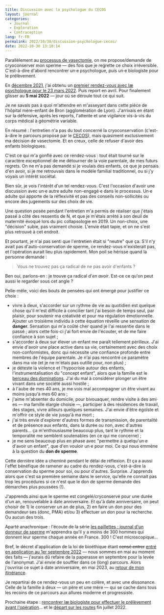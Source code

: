 ```yaml
---
title: Discussion avec la psychologue du CECOS
layout: journal
categories:
  - Journal
  - Exploration
  - Contraception
lang: fr-FR
permalink: 2022/10/30/discussion-psychologue-cecos/
date: 2022-10-30 13:10:14
---
```


Parallèlement au [processus de vasectomie](/2022/04/23/chirurgie-vasectomie/), on me propose/demande de cryoconserver mon sperme — des fois que je regrette ce choix irréversible. C'est-à-dire d'abord rencontrer un·e psychologue, puis un·e biologiste pour le prélèvement.

En [décembre 2021](/2021/12/29/vasectomie/), j'ai obtenu un [premier rendez-vous avec læ psychologue pour le 23 mars 2022](/2022/01/10/rendez-vous-psychologue-cecos/). Puis report en avril. Pour finalement glisser au **5 mai 2022** — jour où se déroule tout ce qui suit.

Je ne savais pas à quoi m'attendre en m'asseyant dans cette pièce de l'hôpital mère-enfant de Bron (agglomération de Lyon).  J'arrivais en étant sur la défensive, après les reports, l'attente et une vigilance vis-à-vis du corps médical à géométrie variable.

En résumé : l'entretien n'a pas du tout concerné la cryoconservation (c'est-à-dire le parcours proposé par le [CECOS]), mais quasiment exclusivement ma décision de vasectomie. Et en creux, celle de refuser d'avoir des enfants biologiques.

C'est ce qui m'a gonflé avec ce rendez-vous : tout était tourné sur le caractère exceptionnel de me détourner de la voie parentale, de mes futurs regrets. On ne m'a pas demandé si je voulais des enfants, ce que je pensais d'en avoir, si je me retrouvais dans le modèle familial traditionnel, ou si j'y voyais un intérêt sociétal.

Bien sûr, je vois l'intérêt d'un tel rendez-vous. C'est l'occasion d'avoir une discussion avec un‧e autre adulte non-engagé‧e dans le processus. Un‧e adulte qui apporte de la réflexivité et pas des conseils non-sollicités ou encore des jugements sur des choix de vie.

Une question posée pendant l'entretien m'a permis de réaliser que j'étais passé à côté des ressentis de N, et que je m'étais arrêté à son deuil de maternité évoqué lors du pic collapsologie en 2019. Un non-choix, une "décision" subie, pas vraiment choisie. L'envie était tapie, et on ne s'est plus retrouvé à cet endroit.

Et pourtant, je n'ai pas senti que l'entretien était si "neutre" que ça. S'il n'y avait pas d'auto-conservation de sperme, ce rendez-vous n'existerait pas, et l'opération aurait lieu plus rapidement. Mon poil se hérisse quand la personne demande :

> Vous ne trouvez pas ça radical de ne pas avoir d'enfants ?

Ben oui, parlons-en : je trouve ça radical d'_en avoir_. Est-ce ce qu'on peut aussi le regarder sous cet angle ?

Pelle-mêle, voici des bouts de pensées qui ont émergé pour justifier ce choix :

- vivre à deux, s'accorder sur un rythme de vie au quotidien est quelque chose qu'il m'est difficile à concilier tant j'ai besoin de temps seul, par plaisir, pour soutenir ma créativité et pour ma régulation émotionnelle. Ajouter un troisième individu à cette équation réveille une sensation de **danger**. Sensation qui m'a coûté cher quand je l'ai ressentie dans le passé ; alors cette fois-ci j'ai fort envie de l'écouter, et de me faire confiance à son sujet ;
- s'accorder à deux sur élever un enfant me paraît tellement périlleux. J'ai envie d'avoir une place active dans sa vie, certainement avec des choix non-conformistes, donc qui nécessite une confiance profonde entre membres de l'équipe parentale. Je n'ai pas rencontré ce paramètre dans ma vie (et je ne m'étais pas outillé pour, non plus) ;
- je déteste la violence et l'hypocrisie autour des enfants, l'instrumentalisation du "concept enfant", alors que la famille est le [berceau des dominations]. J'ai du mal à considérer plonger un être vivant dans une société aussi hostile ;
- à l'aube de mes 40 ans, je me vois mal accompagner un être vivant au moins jusqu'à mes 60 ans ;
- j'aime m'absenter du domicile, pour bivouaquer, rendre visite à des ami‧es — ma famille élargie choisie —, participer à des résidences de travail, des stages, vivre ailleurs quelques semaines. J'ai envie d'être égoïste et m'offrir ce style de vie jusqu'à ma mort ;
- j'ai très envie d'explorer d'autres formes de transmission, de parentalité et de présence aux enfants, dans la durée ou non, avec d'autres parents… ça m'enthousiasme beaucoup plus, tant le rythme et la temporalité me semblent soutenables (en ce qui me concerne) ;
- je me sens beaucoup plus en phase avec "permettre à quelqu'un‧e d'avoir un enfant", que d'en vouloir un‧e pour moi. Ce qui nous emmène à la question du **don de sperme**.

Cette dernière idée a cheminé pendant le délai de réflexion. Et ça a aussi l'effet bénéfique de ramener au cadre du rendez-vous, c'est-à-dire la conservation du sperme pour soi, ou pour d'autres. Surprise. J'apprends alors que c'est sa première semaine dans le service, qu'elle ne connait pas trop les procédures si ce n'est que le don de sperme demande des démarches plus poussées (!).

J'apprends ainsi que le sperme est congelé/cryconservé pour une durée d'un an, renouvelable à date anniversaire. _Et_ qu'à date anniversaire, on peut choisir de 1) le conserver un an de plus, 2) en faire un don pour des demandeur‧ses (donc, PMA) et/ou 3) effectuer un don pour la recherche. Ou aucun des trois.

Aparté anachronique : l'écoute de la série [les paillettes : journal d'un donneur de sperme][podcast] m'apprendra qu'il y a moins de 300 hommes qui donnent leur sperme chaque année en France. 300 ! C'est microscopique…

Bref, le décret d'application de la loi de bioéthique étant ~~censé entrer~~ [entré en application au 1er septembre 2022](https://www.service-public.fr/particuliers/actualites/A15914) — nous sommes en mai au moment des faits — j'aurais dû refaire de la paperasse en septembre pour la levée de l'anonymat. J'ai envie de souffler dans ce (long) parcours. Alors j'ouvrirai ce sujet à date anniversaire, en mai 2023, au [retour de mon itinérance](/2022/08/27/itinerance/).

Je repartirai de ce rendez-vous un peu en colère, et avec une dissonance. Celle de la famille à deux — un père et une mère — qui se cache dans tous les recoins de ce parcours aux allures moderne et progressiste.

Prochaine étape : [rencontrer læ biologiste pour effectuer le prélèvement avant l'opération][biologiste]… et le [départ sur les routes][itinerance] fin juillet 2022.

[CECOS]: https://fr.wikipedia.org/wiki/Centre_d%27%C3%A9tude_et_de_conservation_des_%C5%93ufs_et_du_sperme_humains
[berceau des dominations]: https://cn2r.fr/portfolio/le-berceau-des-dominations-anthropologie-de-linceste/
[podcast]: https://www.radiofrance.fr/franceculture/podcasts/serie-les-paillettes-journal-d-un-donneur-de-sperme
[biologiste]: /2022/10/30/12-paillettes/
[itinerance]: /2022/08/27/itinerance/
